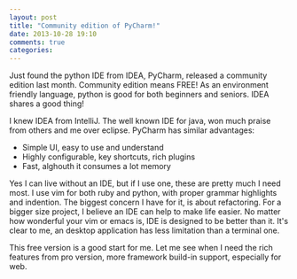```yaml
---
layout: post
title: "Community edition of PyCharm!"
date: 2013-10-28 19:10
comments: true
categories: 
---
```


Just found the python IDE from IDEA, PyCharm, released a community edition last month. Community edition means FREE! As an environment friendly language, python is good for both beginners and seniors. IDEA shares a good thing!

I knew IDEA from IntelliJ. The well known IDE for java, won much praise from others and me over eclipse. PyCharm has similar advantages:

- Simple UI, easy to use and understand
- Highly configurable, key shortcuts, rich plugins
- Fast, alghouth it consumes a lot memory

Yes I can live without an IDE, but if I use one, these are pretty much I need most. I use vim for both ruby and python, with proper grammar highlights and indention. The biggest concern I have for it, is about refactoring. For a bigger size project, I believe an IDE can help to make life easier. No matter how wonderful your vim or emacs is, IDE is designed to be better than it. It's clear to me, an desktop application has less limitation than a terminal one.

This free version is a good start for me. Let me see when I need the rich features from pro version, more framework build-in support, especially for web.
